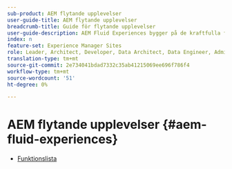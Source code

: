 ```yaml
---
sub-product: AEM flytande upplevelser
user-guide-title: AEM flytande upplevelser
breadcrumb-title: Guide för flytande upplevelser
user-guide-description: AEM Fluid Experiences bygger på de kraftfulla funktionerna i AEM Sites, AEM Dynamic Media och AEM Assets och ger en robust lösning för leverans av headless-material.
index: n
feature-set: Experience Manager Sites
role: Leader, Architect, Developer, Data Architect, Data Engineer, Administrator, Business Practitioner
translation-type: tm+mt
source-git-commit: 2e734041bdad7332c35ab41215069ee696f786f4
workflow-type: tm+mt
source-wordcount: '51'
ht-degree: 0%

---
```



# AEM flytande upplevelser {#aem-fluid-experiences}

+ [Funktionslista](/help/fluid-experiences/feature-list.md)